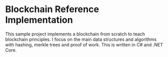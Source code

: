 # Blockchain Reference Implementation

This sample project implements a blockchain from scratch to teach blockchain principles. I focus on the main data structures and algorithms with hashing, merkle trees and proof of work. This is written in C# and .NET Core.
